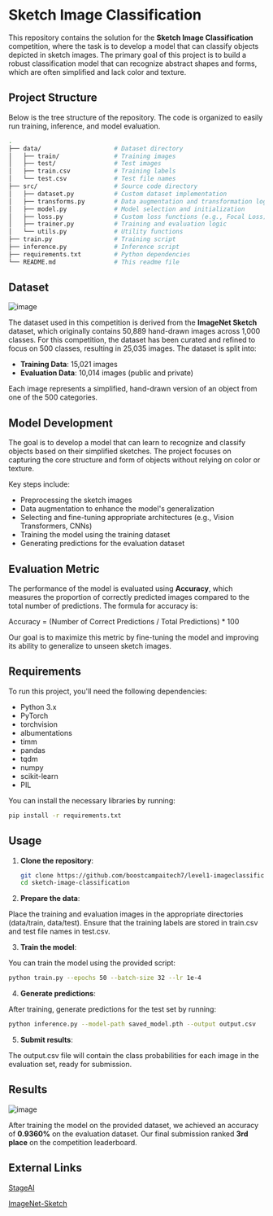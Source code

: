 # Sketch Image Classification

This repository contains the solution for the **Sketch Image Classification** competition, where the task is to develop a model that can classify objects depicted in sketch images. The primary goal of this project is to build a robust classification model that can recognize abstract shapes and forms, which are often simplified and lack color and texture.

## Project Structure

Below is the tree structure of the repository. The code is organized to easily run training, inference, and model evaluation.

```bash
.
├── data/                    # Dataset directory
│   ├── train/               # Training images
│   ├── test/                # Test images
│   ├── train.csv            # Training labels
│   └── test.csv             # Test file names
├── src/                     # Source code directory
│   ├── dataset.py           # Custom dataset implementation
│   ├── transforms.py        # Data augmentation and transformation logic
│   ├── model.py             # Model selection and initialization
│   ├── loss.py              # Custom loss functions (e.g., Focal Loss)
│   ├── trainer.py           # Training and evaluation logic
│   └── utils.py             # Utility functions
├── train.py                 # Training script
├── inference.py             # Inference script
├── requirements.txt         # Python dependencies
└── README.md                # This readme file
```
## Dataset
![image](https://github.com/user-attachments/assets/c9edb818-1b96-45a6-9ab3-86cea0104aa3)

The dataset used in this competition is derived from the **ImageNet Sketch** dataset, which originally contains 50,889 hand-drawn images across 1,000 classes. For this competition, the dataset has been curated and refined to focus on 500 classes, resulting in 25,035 images. The dataset is split into:

- **Training Data**: 15,021 images
- **Evaluation Data**: 10,014 images (public and private)

Each image represents a simplified, hand-drawn version of an object from one of the 500 categories.

## Model Development

The goal is to develop a model that can learn to recognize and classify objects based on their simplified sketches. The project focuses on capturing the core structure and form of objects without relying on color or texture.

Key steps include:
- Preprocessing the sketch images
- Data augmentation to enhance the model's generalization
- Selecting and fine-tuning appropriate architectures (e.g., Vision Transformers, CNNs)
- Training the model using the training dataset
- Generating predictions for the evaluation dataset

## Evaluation Metric

The performance of the model is evaluated using **Accuracy**, which measures the proportion of correctly predicted images compared to the total number of predictions. The formula for accuracy is:

Accuracy = (Number of Correct Predictions / Total Predictions) * 100

Our goal is to maximize this metric by fine-tuning the model and improving its ability to generalize to unseen sketch images.

## Requirements

To run this project, you'll need the following dependencies:

- Python 3.x
- PyTorch
- torchvision
- albumentations
- timm
- pandas
- tqdm
- numpy
- scikit-learn
- PIL

You can install the necessary libraries by running:

```bash
pip install -r requirements.txt
```
## Usage

1. **Clone the repository**:

   ```bash
   git clone https://github.com/boostcampaitech7/level1-imageclassification-cv-19.git
   cd sketch-image-classification
   ```
2. **Prepare the data**:

Place the training and evaluation images in the appropriate directories (data/train, data/test).
Ensure that the training labels are stored in train.csv and test file names in test.csv.

3. **Train the model**:

You can train the model using the provided script:

```bash
python train.py --epochs 50 --batch-size 32 --lr 1e-4
```

4. **Generate predictions**:

After training, generate predictions for the test set by running:

```bash
python inference.py --model-path saved_model.pth --output output.csv
```

5. **Submit results**:

The output.csv file will contain the class probabilities for each image in the evaluation set, ready for submission.

## Results
![image](https://github.com/user-attachments/assets/8775217e-7884-444e-95d3-680fa109cf29)

After training the model on the provided dataset, we achieved an accuracy of **0.9360%** on the evaluation dataset. Our final submission ranked **3rd place** on the competition leaderboard.

## External Links

[StageAI](https://stages.ai/auth/signin?callbackUrl=%2Fcompetitions%2F307%2Fboard%2Fcommunity)

[ImageNet-Sketch](https://github.com/HaohanWang/ImageNet-Sketch?tab=readme-ov-file)
